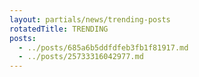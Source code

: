 ```yaml
---
layout: partials/news/trending-posts
rotatedTitle: TRENDING
posts:
  - ../posts/685a6b5ddfdfeb3fb1f81917.md
  - ../posts/25733316042977.md
---
```


